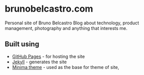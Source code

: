 # brunobelcastro.com

Personal site of Bruno Belcastro
Blog about technology, product management, photography and anything that interests me.

## Built using

- [GitHub Pages](https://pages.github.com/) - for hosting the site
- [Jekyll](https://jekyllrb.com/) - generates the site
- [Minima theme](https://github.com/jekyll/minima) - used as the base for theme of site,